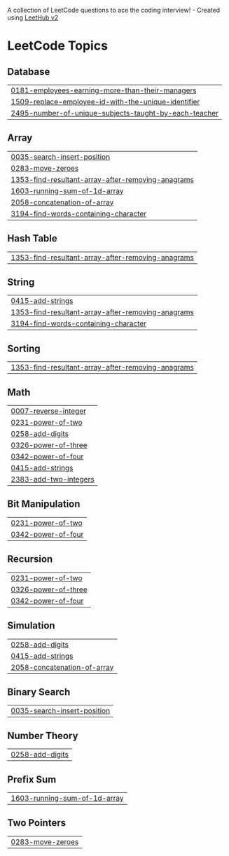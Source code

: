 A collection of LeetCode questions to ace the coding interview! - Created using [LeetHub v2](https://github.com/arunbhardwaj/LeetHub-2.0)
<!---LeetCode Topics Start-->
# LeetCode Topics
## Database
|  |
| ------- |
| [0181-employees-earning-more-than-their-managers](https://github.com/rinsh4dd/leetcode/tree/master/0181-employees-earning-more-than-their-managers) |
| [1509-replace-employee-id-with-the-unique-identifier](https://github.com/rinsh4dd/leetcode/tree/master/1509-replace-employee-id-with-the-unique-identifier) |
| [2495-number-of-unique-subjects-taught-by-each-teacher](https://github.com/rinsh4dd/leetcode/tree/master/2495-number-of-unique-subjects-taught-by-each-teacher) |
## Array
|  |
| ------- |
| [0035-search-insert-position](https://github.com/rinsh4dd/leetcode/tree/master/0035-search-insert-position) |
| [0283-move-zeroes](https://github.com/rinsh4dd/leetcode/tree/master/0283-move-zeroes) |
| [1353-find-resultant-array-after-removing-anagrams](https://github.com/rinsh4dd/leetcode/tree/master/1353-find-resultant-array-after-removing-anagrams) |
| [1603-running-sum-of-1d-array](https://github.com/rinsh4dd/leetcode/tree/master/1603-running-sum-of-1d-array) |
| [2058-concatenation-of-array](https://github.com/rinsh4dd/leetcode/tree/master/2058-concatenation-of-array) |
| [3194-find-words-containing-character](https://github.com/rinsh4dd/leetcode/tree/master/3194-find-words-containing-character) |
## Hash Table
|  |
| ------- |
| [1353-find-resultant-array-after-removing-anagrams](https://github.com/rinsh4dd/leetcode/tree/master/1353-find-resultant-array-after-removing-anagrams) |
## String
|  |
| ------- |
| [0415-add-strings](https://github.com/rinsh4dd/leetcode/tree/master/0415-add-strings) |
| [1353-find-resultant-array-after-removing-anagrams](https://github.com/rinsh4dd/leetcode/tree/master/1353-find-resultant-array-after-removing-anagrams) |
| [3194-find-words-containing-character](https://github.com/rinsh4dd/leetcode/tree/master/3194-find-words-containing-character) |
## Sorting
|  |
| ------- |
| [1353-find-resultant-array-after-removing-anagrams](https://github.com/rinsh4dd/leetcode/tree/master/1353-find-resultant-array-after-removing-anagrams) |
## Math
|  |
| ------- |
| [0007-reverse-integer](https://github.com/rinsh4dd/leetcode/tree/master/0007-reverse-integer) |
| [0231-power-of-two](https://github.com/rinsh4dd/leetcode/tree/master/0231-power-of-two) |
| [0258-add-digits](https://github.com/rinsh4dd/leetcode/tree/master/0258-add-digits) |
| [0326-power-of-three](https://github.com/rinsh4dd/leetcode/tree/master/0326-power-of-three) |
| [0342-power-of-four](https://github.com/rinsh4dd/leetcode/tree/master/0342-power-of-four) |
| [0415-add-strings](https://github.com/rinsh4dd/leetcode/tree/master/0415-add-strings) |
| [2383-add-two-integers](https://github.com/rinsh4dd/leetcode/tree/master/2383-add-two-integers) |
## Bit Manipulation
|  |
| ------- |
| [0231-power-of-two](https://github.com/rinsh4dd/leetcode/tree/master/0231-power-of-two) |
| [0342-power-of-four](https://github.com/rinsh4dd/leetcode/tree/master/0342-power-of-four) |
## Recursion
|  |
| ------- |
| [0231-power-of-two](https://github.com/rinsh4dd/leetcode/tree/master/0231-power-of-two) |
| [0326-power-of-three](https://github.com/rinsh4dd/leetcode/tree/master/0326-power-of-three) |
| [0342-power-of-four](https://github.com/rinsh4dd/leetcode/tree/master/0342-power-of-four) |
## Simulation
|  |
| ------- |
| [0258-add-digits](https://github.com/rinsh4dd/leetcode/tree/master/0258-add-digits) |
| [0415-add-strings](https://github.com/rinsh4dd/leetcode/tree/master/0415-add-strings) |
| [2058-concatenation-of-array](https://github.com/rinsh4dd/leetcode/tree/master/2058-concatenation-of-array) |
## Binary Search
|  |
| ------- |
| [0035-search-insert-position](https://github.com/rinsh4dd/leetcode/tree/master/0035-search-insert-position) |
## Number Theory
|  |
| ------- |
| [0258-add-digits](https://github.com/rinsh4dd/leetcode/tree/master/0258-add-digits) |
## Prefix Sum
|  |
| ------- |
| [1603-running-sum-of-1d-array](https://github.com/rinsh4dd/leetcode/tree/master/1603-running-sum-of-1d-array) |
## Two Pointers
|  |
| ------- |
| [0283-move-zeroes](https://github.com/rinsh4dd/leetcode/tree/master/0283-move-zeroes) |
<!---LeetCode Topics End-->